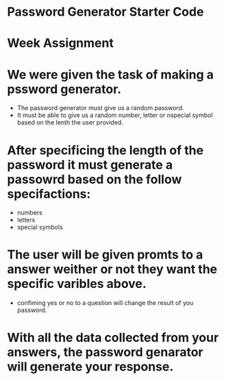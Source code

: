 # Password Generator Starter Code
# Week Assignment 

# We were given the task of making a pssword generator.

* The password generator must give us a random password.
* It must be able to give us a random number, letter or nspecial symbol based on the lenth the user provided.


# After specificing the length of the password it must generate a passowrd based on the follow specifactions: 

* numbers
* letters
* special symbols


# The user will be given promts to a answer weither or not they want the specific varibles above.

* confiming yes or no to a question will change the result of you password.

# With all the data collected from your answers, the password genarator will generate your response.


